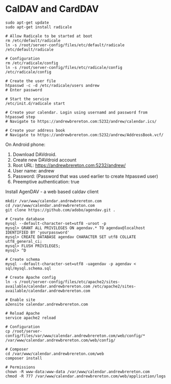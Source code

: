 CalDAV and CardDAV
==================

    sudo apt-get update
    sudo apt-get install radicale

    # Allow Radicale to be started at boot
    rm /etc/default/radicale
    ln -s /root/server-config/files/etc/default/radicale /etc/default/radicale
    
    # Configuration
    rm /etc/radicale/config
    ln -s /root/server-config/files/etc/radicale/config /etc/radicale/config
    
    # Create the user file
    htpasswd -c -d /etc/radicale/users andrew
    # Enter password
    
    # Start the service
    /etc/init.d/radicale start
    
    # Create your calendar. Login using usernamd and password from htpasswd step
    # Navigate to https://andrewbrereton.com:5232/andrew/calendar.ics/
    
    # Create your address book
    # Navigate to https://andrewbrereton.com:5232/andrew/AddressBook.vcf/

On Android phone:

1. Download DAVdroid.
2. Create new DAVdroid account
3. Root URL: https://andrewbrereton.com:5232/andrew/
4. User name: andrew
5. Password: (Password that was used earlier to create htpasswd user)
6. Preemptive authentication: true

Install AgenDAV - a web based caldav client

    mkdir /var/www/calendar.andrewbrereton.com
    cd /var/www/calendar.andrewbrereton.com
    git clone https://github.com/adobo/agendav.git .
    
    # Create database
    mysql --default-character-set=utf8 -uroot -p
    mysql> GRANT ALL PRIVILEGES ON agendav.* TO agendav@localhost IDENTIFIED BY 'yourpassword'
    mysql> CREATE DATABASE agendav CHARACTER SET utf8 COLLATE utf8_general_ci;
    mysql> FLUSH PRIVILEGES;
    mysql> ^D
    
    # Create schema
    mysql --default-character-set=utf8 -uagendav -p agendav < sql/mysql.schema.sql
    
    # Create Apache config
    ln -s /root/server-config/files/etc/apache2/sites-available/calendar.andrewbrereton.com /etc/apache2/sites-available/calendar.andrewbrereton.com
    
    # Enable site
    a2ensite calendar.andrewbrereton.com
    
    # Reload Apache
    service apache2 reload

    # Configuration
    cp /root/server-config/files/var/www/calendar.andrewbrereton.com/web/config/* /var/www/calendar.andrewbrereton.com/web/config/

    # Composer
    cd /var/www/calendar.andrewbrereton.com/web
    composer install
    
    # Permissions
    chown -R www-data:www-data /var/www/calendar.andrewbrereton.com
    chmod -R 777 /var/www/calendar.andrewbrereton.com/web/application/logs
